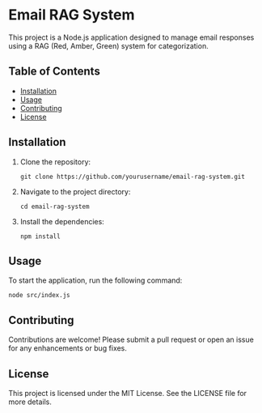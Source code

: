 # Email RAG System

This project is a Node.js application designed to manage email responses using a RAG (Red, Amber, Green) system for categorization.

## Table of Contents

- [Installation](#installation)
- [Usage](#usage)
- [Contributing](#contributing)
- [License](#license)

## Installation

1. Clone the repository:
   ```
   git clone https://github.com/yourusername/email-rag-system.git
   ```

2. Navigate to the project directory:
   ```
   cd email-rag-system
   ```

3. Install the dependencies:
   ```
   npm install
   ```

## Usage

To start the application, run the following command:
```
node src/index.js
```

## Contributing

Contributions are welcome! Please submit a pull request or open an issue for any enhancements or bug fixes.

## License

This project is licensed under the MIT License. See the LICENSE file for more details.